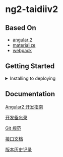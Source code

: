 # ng2-taidiiv2

## Based On

- [angular 2](https://angular.io/) 
- [materialize](https://github.com/InfomediaLtd/angular2-materialize)
- [webpack](https://github.com/preboot/angular2-webpack)

## Getting Started

<details>
<summary>
  Installing to deploying
</summary>

### Installing

```
npm install
```

### Developing

```
npm start
```

### Testing

```
npm test
```

### Production

```
npm run build
```

### Deploying

Copy all files in [config](config/) into your `~/.ssh/` and execute the following script

```
tar zcf ng2-taidiiv2.tar.gz dist
rsync -av ng2-taidiiv2.tar.gz taidii.aly:~/
```

Then log in to aliyun and move `/dist` to `/data/www/ng2-taidiiv2`

```
ssh taidii.aly
tar zxf ng2-taidiiv2.tar.gz
sudo mv dist /data/www/ng2-taidiiv2
```

### Other Scripts

[npm scripts](npm-scripts.md)

</details>

## Documentation

[Angular2 开发指南](ng2-guide.md)
  
[开发备忘录](mome.md)

[Git 规范](git-guide.md)

[接口文档](api.md)

[版本历史记录](CHANGELOG.md)

